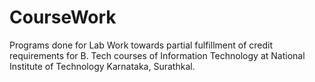 # CourseWork
Programs done for Lab Work towards partial fulfillment of credit requirements for B. Tech courses of Information Technology at National Institute of Technology Karnataka, Surathkal.
